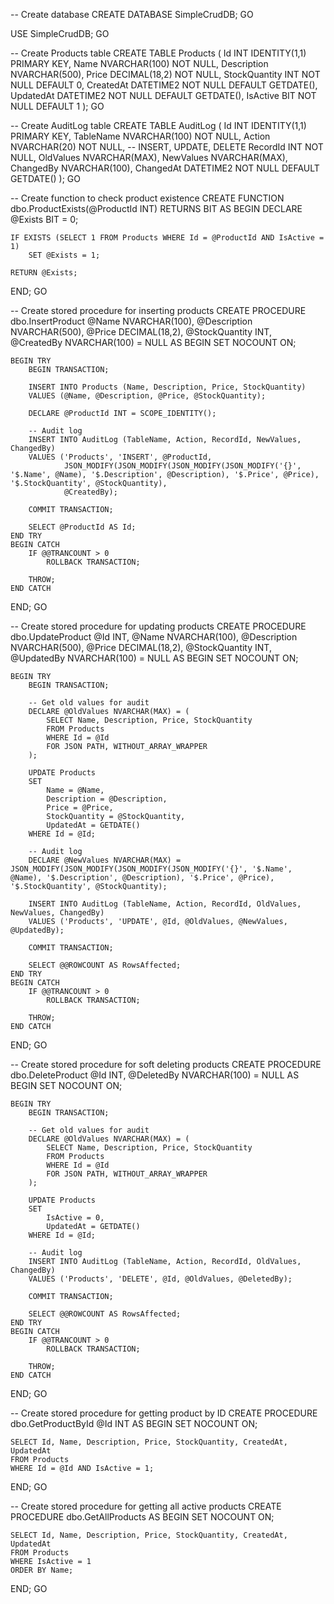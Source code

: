 -- Create database
CREATE DATABASE SimpleCrudDB;
GO

USE SimpleCrudDB;
GO

-- Create Products table
CREATE TABLE Products (
    Id INT IDENTITY(1,1) PRIMARY KEY,
    Name NVARCHAR(100) NOT NULL,
    Description NVARCHAR(500),
    Price DECIMAL(18,2) NOT NULL,
    StockQuantity INT NOT NULL DEFAULT 0,
    CreatedAt DATETIME2 NOT NULL DEFAULT GETDATE(),
    UpdatedAt DATETIME2 NOT NULL DEFAULT GETDATE(),
    IsActive BIT NOT NULL DEFAULT 1
);
GO

-- Create AuditLog table
CREATE TABLE AuditLog (
    Id INT IDENTITY(1,1) PRIMARY KEY,
    TableName NVARCHAR(100) NOT NULL,
    Action NVARCHAR(20) NOT NULL, -- INSERT, UPDATE, DELETE
    RecordId INT NOT NULL,
    OldValues NVARCHAR(MAX),
    NewValues NVARCHAR(MAX),
    ChangedBy NVARCHAR(100),
    ChangedAt DATETIME2 NOT NULL DEFAULT GETDATE()
);
GO

-- Create function to check product existence
CREATE FUNCTION dbo.ProductExists(@ProductId INT)
RETURNS BIT
AS
BEGIN
    DECLARE @Exists BIT = 0;
    
    IF EXISTS (SELECT 1 FROM Products WHERE Id = @ProductId AND IsActive = 1)
        SET @Exists = 1;
        
    RETURN @Exists;
END;
GO

-- Create stored procedure for inserting products
CREATE PROCEDURE dbo.InsertProduct
    @Name NVARCHAR(100),
    @Description NVARCHAR(500),
    @Price DECIMAL(18,2),
    @StockQuantity INT,
    @CreatedBy NVARCHAR(100) = NULL
AS
BEGIN
    SET NOCOUNT ON;
    
    BEGIN TRY
        BEGIN TRANSACTION;
        
        INSERT INTO Products (Name, Description, Price, StockQuantity)
        VALUES (@Name, @Description, @Price, @StockQuantity);
        
        DECLARE @ProductId INT = SCOPE_IDENTITY();
        
        -- Audit log
        INSERT INTO AuditLog (TableName, Action, RecordId, NewValues, ChangedBy)
        VALUES ('Products', 'INSERT', @ProductId, 
                JSON_MODIFY(JSON_MODIFY(JSON_MODIFY(JSON_MODIFY('{}', '$.Name', @Name), '$.Description', @Description), '$.Price', @Price), '$.StockQuantity', @StockQuantity),
                @CreatedBy);
        
        COMMIT TRANSACTION;
        
        SELECT @ProductId AS Id;
    END TRY
    BEGIN CATCH
        IF @@TRANCOUNT > 0
            ROLLBACK TRANSACTION;
            
        THROW;
    END CATCH
END;
GO

-- Create stored procedure for updating products
CREATE PROCEDURE dbo.UpdateProduct
    @Id INT,
    @Name NVARCHAR(100),
    @Description NVARCHAR(500),
    @Price DECIMAL(18,2),
    @StockQuantity INT,
    @UpdatedBy NVARCHAR(100) = NULL
AS
BEGIN
    SET NOCOUNT ON;
    
    BEGIN TRY
        BEGIN TRANSACTION;
        
        -- Get old values for audit
        DECLARE @OldValues NVARCHAR(MAX) = (
            SELECT Name, Description, Price, StockQuantity
            FROM Products
            WHERE Id = @Id
            FOR JSON PATH, WITHOUT_ARRAY_WRAPPER
        );
        
        UPDATE Products
        SET 
            Name = @Name,
            Description = @Description,
            Price = @Price,
            StockQuantity = @StockQuantity,
            UpdatedAt = GETDATE()
        WHERE Id = @Id;
        
        -- Audit log
        DECLARE @NewValues NVARCHAR(MAX) = JSON_MODIFY(JSON_MODIFY(JSON_MODIFY(JSON_MODIFY('{}', '$.Name', @Name), '$.Description', @Description), '$.Price', @Price), '$.StockQuantity', @StockQuantity);
        
        INSERT INTO AuditLog (TableName, Action, RecordId, OldValues, NewValues, ChangedBy)
        VALUES ('Products', 'UPDATE', @Id, @OldValues, @NewValues, @UpdatedBy);
        
        COMMIT TRANSACTION;
        
        SELECT @@ROWCOUNT AS RowsAffected;
    END TRY
    BEGIN CATCH
        IF @@TRANCOUNT > 0
            ROLLBACK TRANSACTION;
            
        THROW;
    END CATCH
END;
GO

-- Create stored procedure for soft deleting products
CREATE PROCEDURE dbo.DeleteProduct
    @Id INT,
    @DeletedBy NVARCHAR(100) = NULL
AS
BEGIN
    SET NOCOUNT ON;
    
    BEGIN TRY
        BEGIN TRANSACTION;
        
        -- Get old values for audit
        DECLARE @OldValues NVARCHAR(MAX) = (
            SELECT Name, Description, Price, StockQuantity
            FROM Products
            WHERE Id = @Id
            FOR JSON PATH, WITHOUT_ARRAY_WRAPPER
        );
        
        UPDATE Products
        SET 
            IsActive = 0,
            UpdatedAt = GETDATE()
        WHERE Id = @Id;
        
        -- Audit log
        INSERT INTO AuditLog (TableName, Action, RecordId, OldValues, ChangedBy)
        VALUES ('Products', 'DELETE', @Id, @OldValues, @DeletedBy);
        
        COMMIT TRANSACTION;
        
        SELECT @@ROWCOUNT AS RowsAffected;
    END TRY
    BEGIN CATCH
        IF @@TRANCOUNT > 0
            ROLLBACK TRANSACTION;
            
        THROW;
    END CATCH
END;
GO

-- Create stored procedure for getting product by ID
CREATE PROCEDURE dbo.GetProductById
    @Id INT
AS
BEGIN
    SET NOCOUNT ON;
    
    SELECT Id, Name, Description, Price, StockQuantity, CreatedAt, UpdatedAt
    FROM Products
    WHERE Id = @Id AND IsActive = 1;
END;
GO

-- Create stored procedure for getting all active products
CREATE PROCEDURE dbo.GetAllProducts
AS
BEGIN
    SET NOCOUNT ON;
    
    SELECT Id, Name, Description, Price, StockQuantity, CreatedAt, UpdatedAt
    FROM Products
    WHERE IsActive = 1
    ORDER BY Name;
END;
GO
